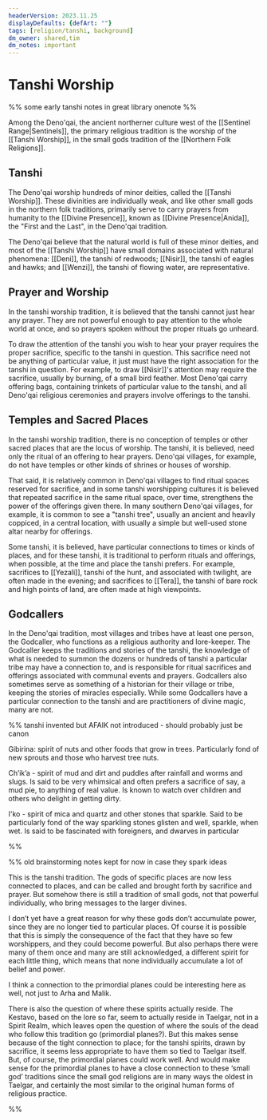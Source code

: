 ```yaml
---
headerVersion: 2023.11.25
displayDefaults: {defArt: ""}
tags: [religion/tanshi, background]
dm_owner: shared,tim
dm_notes: important
---
```

# Tanshi Worship

%% some early tanshi notes in great library onenote %%

Among the Deno'qai, the ancient northerner culture west of the [[Sentinel Range|Sentinels]], the primary religious tradition is the worship of the [[Tanshi Worship]], in the small gods tradition of the [[Northern Folk Religions]]. 

## Tanshi

The Deno'qai worship hundreds of minor deities, called the [[Tanshi Worship]]. These divinities are individually weak, and like other small gods in the northern folk traditions, primarily serve to carry prayers from humanity to the [[Divine Presence]], known as [[Divine Presence|Anida]], the "First and the Last", in the Deno'qai tradition. 

The Deno'qai believe that the natural world is full of these minor deities, and most of the [[Tanshi Worship]] have small domains associated with natural phenomena: [[Deni]], the tanshi of redwoods; [[Nisir]], the tanshi of eagles and hawks; and [[Wenzi]], the tanshi of flowing water, are representative. 

## Prayer and Worship

In the tanshi worship tradition, it is believed that the tanshi cannot just hear any prayer. They are not powerful enough to pay attention to the whole world at once, and so prayers spoken without the proper rituals go unheard. 

To draw the attention of the tanshi you wish to hear your prayer requires the proper sacrifice, specific to the tanshi in question. This sacrifice need not be anything of particular value, it just must have the right association for the tanshi in question. For example, to draw [[Nisir]]'s attention may require the sacrifice, usually by burning, of a small bird feather. Most Deno'qai carry offering bags, containing trinkets of particular value to the tanshi, and all Deno'qai religious ceremonies and prayers involve offerings to the tanshi. 

## Temples and Sacred Places

In the tanshi worship tradition, there is no conception of temples or other sacred places that are the locus of worship. The tanshi, it is believed, need only the ritual of an offering to hear prayers. Deno'qai villages, for example, do not have temples or other kinds of shrines or houses of worship. 

That said, it is relatively common in Deno'qai villages to find ritual spaces reserved for sacrifice, and in some tanshi worshipping cultures it is believed that repeated sacrifice in the same ritual space, over time, strengthens the power of the offerings given there. In many southern Deno'qai villages, for example, it is common to see a "tanshi tree", usually an ancient and heavily coppiced, in a central location, with usually a simple but well-used stone altar nearby for offerings. 

Some tanshi, it is believed, have particular connections to times or kinds of places, and for these tanshi, it is traditional to perform rituals and offerings, when possible, at the time and place the tanshi prefers. For example, sacrifices to [[Yezali]], tanshi of the hunt, and associated with twilight, are often made in the evening; and sacrifices to [[Tera]], the tanshi of bare rock and high points of land, are often made at high viewpoints. 

## Godcallers

In the Deno'qai tradition, most villages and tribes have at least one person, the Godcaller, who functions as a religious authority and lore-keeper. The Godcaller keeps the traditions and stories of the tanshi, the knowledge of what is needed to summon the dozens or hundreds of tanshi a particular tribe may have a connection to, and is responsible for ritual sacrifices and offerings associated with communal events and prayers. Godcallers also sometimes serve as something of a historian for their village or tribe, keeping the stories of miracles especially. While some Godcallers have a particular connection to the tanshi and are practitioners of divine magic, many are not. 


%% tanshi invented but AFAIK not introduced - should probably just be canon

Gibirina: spirit of nuts and other foods that grow in trees. Particularly fond of new sprouts and those who harvest tree nuts.

Ch’ik’a - spirit of mud and dirt and puddles after rainfall and worms and slugs. Is said to be very whimsical and often prefers a sacrifice of say, a mud pie, to anything of real value. Is known to watch over children and others who delight in getting dirty.

I'ko - spirit of mica and quartz and other stones that sparkle. Said to be particularly fond of the way sparkling stones glisten and well, sparkle, when wet. Is said to be fascinated with foreigners, and dwarves in particular

%%

%% old brainstorming notes kept for now in case they spark ideas

This is the tanshi tradition. The gods of specific places are now less connected to places, and can be called and brought forth by sacrifice and prayer. But somehow there is still a tradition of small gods, not that powerful individually, who bring messages to the larger divines.   

I don’t yet have a great reason for why these gods don’t accumulate power, since they are no longer tied to particular places. Of course it is possible that this is simply the consequence of the fact that they have so few worshippers, and they could become powerful. But also perhaps there were many of them once and many are still acknowledged, a different spirit for each little thing, which means that none individually accumulate a lot of belief and power. 

I think a connection to the primordial planes could be interesting here as well, not just to Arha and Malik. 

There is also the question of where these spirits actually reside. The Kestavo, based on the lore so far, seem to actually reside in Taelgar, not in a Spirit Realm, which leaves open the question of where the souls of the dead who follow this tradition go (primordial planes?). But this makes sense because of the tight connection to place; for the tanshi spirits, drawn by sacrifice, it seems less appropriate to have them so tied to Taelgar itself. But, of course, the primordial planes could work well. And would make sense for the primordial planes to have a close connection to these ‘small god’ traditions since the small god religions are in many ways the oldest in Taelgar, and certainly the most similar to the original human forms of religious practice. 

%%